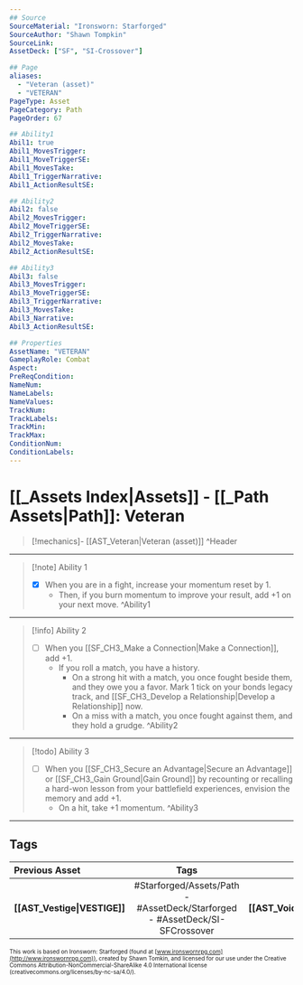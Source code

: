 ```yaml
---
## Source
SourceMaterial: "Ironsworn: Starforged"
SourceAuthor: "Shawn Tompkin"
SourceLink: 
AssetDeck: ["SF", "SI-Crossover"]

## Page
aliases:
  - "Veteran (asset)"
  - "VETERAN"
PageType: Asset
PageCategory: Path
PageOrder: 67

## Ability1
Abil1: true
Abil1_MovesTrigger:
Abil1_MoveTriggerSE:
Abil1_MovesTake:
Abil1_TriggerNarrative:
Abil1_ActionResultSE:

## Ability2
Abil2: false
Abil2_MovesTrigger:
Abil2_MoveTriggerSE:
Abil2_TriggerNarrative:
Abil2_MovesTake:
Abil2_ActionResultSE:

## Ability3
Abil3: false
Abil3_MovesTrigger:
Abil3_MoveTriggerSE:
Abil3_TriggerNarrative:
Abil3_MovesTake:
Abil3_Narrative:
Abil3_ActionResultSE:

## Properties
AssetName: "VETERAN"
GameplayRole: Combat
Aspect:
PreReqCondition: 
NameNum:
NameLabels:
NameValues:
TrackNum:
TrackLabels:
TrackMin:
TrackMax:
ConditionNum:
ConditionLabels:
---
```

# [[_Assets Index|Assets]] - [[_Path Assets|Path]]: Veteran
> [!mechanics]- [[AST_Veteran|Veteran (asset)]] ^Header
___
> [!note] Ability 1
> - [x] When you are in a fight, increase your momentum reset by 1. 
> 	- Then, if you burn momentum to improve your result, add +1 on your next move. ^Ability1
___
> [!info] Ability 2
> - [ ] When you [[SF_CH3_Make a Connection|Make a Connection]], add +1. 
> 	- If you roll a match, you have a history. 
> 		- On a strong hit with a match, you once fought beside them, and they owe you a favor. Mark 1 tick on your bonds legacy track, and [[SF_CH3_Develop a Relationship|Develop a Relationship]] now. 
> 		- On a miss with a match, you once fought against them, and they hold a grudge. ^Ability2
___
> [!todo] Ability 3
> - [ ] When you [[SF_CH3_Secure an Advantage|Secure an Advantage]] or [[SF_CH3_Gain Ground|Gain Ground]] by recounting or recalling a hard-won lesson from your battlefield experiences, envision the memory and add +1. 
> 	- On a hit, take +1 momentum. ^Ability3
___

## Tags
| Previous Asset | Tags | Next Asset |
| :--- | :---: | ---: |
| **[[AST_Vestige\|VESTIGE]]** | #Starforged/Assets/Path - #AssetDeck/Starforged - #AssetDeck/SI-SFCrossover | **[[AST_Voidborn\|VOIDBORN]]** |

<font size=-2>This work is based on Ironsworn: Starforged (found at [www.ironswornrpg.com](http://www.ironswornrpg.com)), created by Shawn Tomkin, and licensed for our use under the Creative Commons Attribution-NonCommercial-ShareAlike 4.0 International license  (creativecommons.org/licenses/by-nc-sa/4.0/).</font>